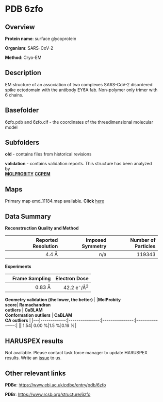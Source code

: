 # PDB 6zfo

## Overview

**Protein name**: surface glycoprotein

**Organism**: SARS-CoV-2

**Method**: Cryo-EM

## Description

EM structure of an association of two complexes SARS-CoV-2 disordered spike ectodomain with the antibody EY6A fab. Non-polymer only trimer with 6 chains. 

## Basefolder

6zfo.pdb and 6zfo.cif - the coordinates of the threedimensional molecular model

## Subfolders



**old** - contains files from historical revisions

**validation** - contains validation reports. This structure has been analyzed by <br>  [**MOLPROBITY**](https://github.com/thorn-lab/coronavirus_structural_task_force/tree/master/pdb/surface_glycoprotein/SARS-CoV-2/6zfo/validation/molprobity)   [**CCPEM**](https://github.com/thorn-lab/coronavirus_structural_task_force/tree/master/pdb/surface_glycoprotein/SARS-CoV-2/6zfo/validation/ccpem-validation) 



## Maps

Primary map emd_11184.map available. **Click** [here](http://ftp.wwpdb.org/pub/emdb/structures/EMD-11184/map/) 

## Data Summary
**Reconstruction Quality and Method**

|   | Reported Resolution | Imposed Symmetry | Number of Particles |
|---|-------------:|----------------:|--------------:|
|   |4.4 Å|n/a|119343|

**Experiments**

|   | Frame Sampling | Electron Dose |
|---|-------------:|----------------:|
|   |0.83 Å|42.2 e<sup>-</sup>/Å<sup>2</sup>|

**Geometry validation (the lower, the better)**
|   |**MolProbity<br>score**| **Ramachandran<br>outliers** | **CaBLAM<br>Conformation outliers** | **CaBLAM<br>CA outliers** |
|---|-------------:|----------------:|----------------:|----------------:|
||  1.54|  0.00 %|1.5 %|0.16 %|

## HARUSPEX results

Not available. Please contact task force manager to update HARUSPEX results. Write an [issue](https://github.com/thorn-lab/coronavirus_structural_task_force/issues) to us.

## Other relevant links 
**PDBe**:  https://www.ebi.ac.uk/pdbe/entry/pdb/6zfo
 
**PDBr**: https://www.rcsb.org/structure/6zfo 
